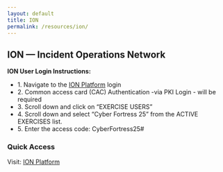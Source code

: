 ```yaml
---
layout: default
title: ION
permalink: /resources/ion/
---
```


<div class="card">
    <h2>ION — Incident Operations Network</h2>
    <p><strong>ION User Login Instructions:</strong></p>
    <ul>
        <li>1. Navigate to the <a href="https://ion.aws.thecyberexercise.com">ION Platform</a> login</li>
        <li>2. Common access card (CAC) Authentication -via PKI Login - will be required</li>
        <li>3. Scroll down and click on “EXERCISE USERS”</li>
        <li>4. Scroll down and select “Cyber Fortress 25” from the ACTIVE EXERCISES list.</li>
        <li>5. Enter the access code: CyberFortress25#
    </ul>
    <h3>Quick Access</h3>
    <p>Visit: <a href="https://ion.aws.thecyberexercise.com">ION Platform</a></p>
</div>